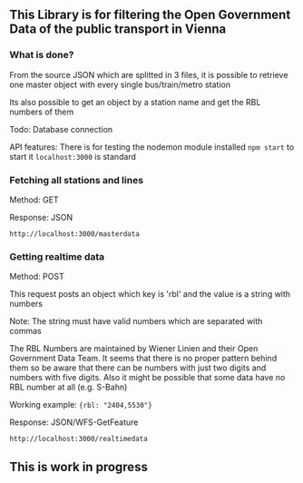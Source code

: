 ## This Library is for filtering the Open Government Data of the public transport in Vienna

### What is done?

From the source JSON which are splitted in 3 files, it is possible to retrieve one master object with every single bus/train/metro station

Its also possible to get an object by a station name and get the RBL numbers of them

Todo:
Database connection

API features:
There is for testing the nodemon module installed
`npm start` to start it
`localhost:3000` is standard

### Fetching all stations and lines

Method: GET

Response: JSON

`http://localhost:3000/masterdata`

### Getting realtime data

Method: POST

This request posts an object which key is 'rbl' and the value is a string with numbers

Note: The string must have valid numbers which are separated with commas

The RBL Numbers are maintained by Wiener Linien and their Open Government Data Team. It seems that there is no proper pattern behind them so be aware that there can be numbers with just two digits and numbers with five digits. Also it might be possible that some data have no RBL number at all (e.g. S-Bahn)

Working example:
`{rbl: "2404,5530"}`

Response: JSON/WFS-GetFeature

`http://localhost:3000/realtimedata`

## This is work in progress
